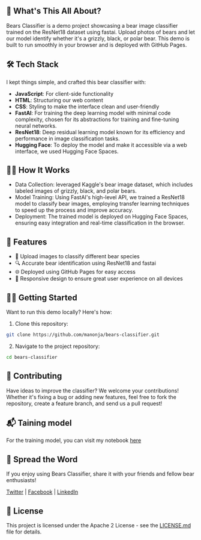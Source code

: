 ## 🚀 What's This All About?

Bears Classifier is a demo project showcasing a bear image classifier trained on the ResNet18 dataset using fastai. Upload photos of bears and let our model identify whether it's a grizzly, black, or polar bear. This demo is built to run smoothly in your browser and is deployed with GitHub Pages.

## 🛠️ Tech Stack

I kept things simple, and crafted this bear classifier with:

- **JavaScript**: For client-side functionality
- **HTML**: Structuring our web content
- **CSS**: Styling to make the interface clean and user-friendly
- **FastAI**: For training the deep learning model with minimal code complexity, chosen for its abstractions for training and fine-tuning neural networks.
- **ResNet18**: Deep residual learning model known for its efficiency and performance in image classification tasks.
- **Hugging Face**: To deploy the model and make it accessible via a web interface, we used Hugging Face Spaces.

## 🏋️‍♂️ How It Works
- Data Collection: leveraged Kaggle's bear image dataset, which includes labeled images of grizzly, black, and polar bears.
- Model Training: Using FastAI's high-level API, we trained a ResNet18 model to classify bear images, employing transfer learning techniques to speed up the process and improve accuracy.
- Deployment: The trained model is deployed on Hugging Face Spaces, ensuring easy integration and real-time classification in the browser.

## 🔮 Features

- 🐻 Upload images to classify different bear species
- 🔍 Accurate bear identification using ResNet18 and fastai 
- 🌐 Deployed using GitHub Pages for easy access
- 📱 Responsive design to ensure great user experience on all devices

## 🏃‍♂️ Getting Started

Want to run this demo locally? Here's how:

1. Clone this repository:

```bash
git clone https://github.com/manonja/bears-classifier.git
```

2. Navigate to the project repository:

```bash
cd bears-classifier
```  

## 🤝 Contributing
Have ideas to improve the classifier? We welcome your contributions! Whether it's fixing a bug or adding new features, feel free to fork the repository, create a feature branch, and send us a pull request!

## 📬 Taining model

For the training model, you can visit my notebook [here](https://www.kaggle.com/code/manonjacquin/first-demo-bear-classifier)

## 📣 Spread the Word
If you enjoy using Bears Classifier, share it with your friends and fellow bear enthusiasts! 

[Twitter](#) | [Facebook](#) | [LinkedIn](#)

## 📜 License
This project is licensed under the Apache 2 License - see the [LICENSE.md](LICENSE.md) file for details.
